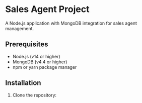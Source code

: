 # Sales Agent Project

A Node.js application with MongoDB integration for sales agent management.

## Prerequisites

- Node.js (v14 or higher)
- MongoDB (v4.4 or higher)
- npm or yarn package manager

## Installation

1. Clone the repository: 